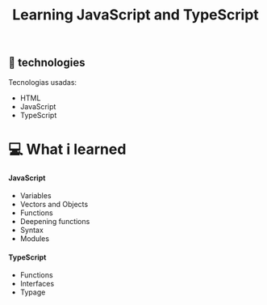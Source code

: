 <h1 align="center">Learning JavaScript and TypeScript</h1>

<br>


## 🚀 technologies

Tecnologias usadas:

- HTML
- JavaScript
- TypeScript

# :computer: What i learned

#### JavaScript

- Variables
- Vectors and Objects
- Functions
- Deepening functions
- Syntax
- Modules

#### TypeScript

- Functions
- Interfaces
- Typage

